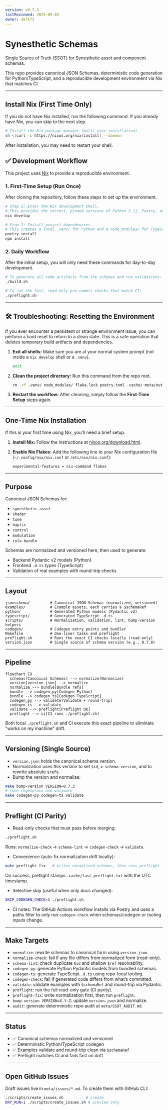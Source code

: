 ```yaml
---
version: v0.7.3
lastReviewed: 2025-09-03
owner: delk73
---
```


# Synesthetic Schemas

Single Source of Truth (SSOT) for Synesthetic asset and component schemas.

This repo provides canonical JSON Schemas, deterministic code generation for Python/TypeScript, and a reproducible development environment via Nix that matches CI.

---


## Install Nix (First Time Only)

If you do not have Nix installed, run the following command. If you already have Nix, you can skip to the next step.

```bash
# Install the Nix package manager (multi-user installation)
sh <(curl -L https://nixos.org/nix/install) --daemon
```
After installation, you may need to restart your shell.



## ✅ Development Workflow

This project uses [Nix](https://nixos.org/) to provide a reproducible environment. 

### 1. First-Time Setup (Run Once)

After cloning the repository, follow these steps to set up the environment.

```bash
# Step 1: Enter the Nix development shell.
# This provides the correct, pinned versions of Python 3.11, Poetry, and Node.js.
nix develop

# Step 2: Install project dependencies.
# This creates a local .venv/ for Python and a node_modules/ for TypeScript.
poetry install
npm install
```

### 2. Daily Workflow

After the initial setup, you will only need these commands for day-to-day development.

```bash
# To generate all code artifacts from the schemas and run validations:
./build.sh

# To run the fast, read-only pre-commit checks that match CI:
./preflight.sh
```

---

## 🛠️ Troubleshooting: Resetting the Environment

If you ever encounter a persistent or strange environment issue, you can perform a hard reset to return to a clean slate. This is a safe operation that deletes temporary build artifacts and dependencies.

1.  **Exit all shells:** Make sure you are at your normal system prompt (not inside a `nix develop` shell or a `.venv`).
    ```bash
    exit
    ```

2.  **Clean the project directory:** Run this command from the repo root.
    ```bash
    rm -rf .venv/ node_modules/ flake.lock poetry.toml .cache/ meta/output/ python/src/synesthetic_schemas/ typescript/src/ typescript/tmp/
    ```

3.  **Restart the workflow:** After cleaning, simply follow the **First-Time Setup** steps again.

---

## One-Time Nix Installation

If this is your first time using Nix, you'll need a brief setup.

1.  **Install Nix:** Follow the instructions at [nixos.org/download.html](https://nixos.org/download.html).

2.  **Enable Nix Flakes:** Add the following line to your Nix configuration file (`~/.config/nix/nix.conf` or `/etc/nix/nix.conf`):
    ```
    experimental-features = nix-command flakes
    ```

---

## Purpose

Canonical JSON Schemas for:

- `synesthetic-asset`
- `shader`
- `tone`
- `haptic`
- `control`
- `modulation`
- `rule-bundle`

Schemas are normalized and versioned here, then used to generate:

- Backend Pydantic v2 models (Python)
- Frontend `.d.ts` types (TypeScript)
- Validation of real examples with round-trip checks

---

## Layout

```
jsonschema/         # Canonical JSON Schemas (normalized, versioned)
examples/           # Example assets; each carries a $schemaRef
python/             # Generated Python models (Pydantic v2)
typescript/         # Generated TypeScript .d.ts
scripts/            # Normalization, validation, lint, bump-version helpers
codegen/            # Codegen entry points and bundler
Makefile            # One-liner tasks and preflight
preflight.sh        # Runs the exact CI checks locally (read-only)
version.json        # Single source of schema version (e.g., 0.7.0)
```

---

## Pipeline

```mermaid
flowchart TD
  schemas[Canonical Schemas] --> normalize[Normalize]
  version[version.json] --> normalize
  normalize --> bundle[Bundle refs]
  bundle --> codegen_py[Codegen Python]
  bundle --> codegen_ts[Codegen TypeScript]
  codegen_py --> validate[Validate + round-trip]
  codegen_ts --> validate
  validate --> preflight[Preflight OK]
  preflight --> ci[CI runs ./preflight.sh]
```

Both local `./preflight.sh` and CI execute this exact pipeline to eliminate "works on my machine" drift.

---

## Versioning (Single Source)

- `version.json` holds the canonical schema version.
- Normalization uses this version to set `$id`, `x-schema-version`, and to rewrite absolute `$ref`s.
- Bump the version and normalize:

```bash
make bump-version VERSION=0.7.3
# then regenerate and validate
make codegen-py codegen-ts validate
```

---

## Preflight (CI Parity)

- Read-only checks that must pass before merging:

```bash
./preflight.sh
```

Runs: `normalize-check` → `schema-lint` → `codegen-check` → `validate`.

- Convenience (auto-fix normalization drift locally):

```bash
make preflight-fix   # writes normalized schemas, then runs preflight
```

On success, preflight stamps `.cache/last_preflight.txt` with the UTC timestamp.

- Selective skip (useful when only docs changed):

```bash
SKIP_CODEGEN_CHECK=1 ./preflight.sh
```

- CI notes: The GitHub Actions workflow installs via Poetry and uses a paths filter to only run `codegen-check` when schemas/codegen or tooling inputs change.

---

## Make Targets

- `normalize`: rewrite schemas to canonical form using `version.json`.
- `normalize-check`: fail if any file differs from normalized form (read-only).
- `schema-lint`: check duplicate `$id` and shallow `$ref` resolvability.
- `codegen-py`: generate Python Pydantic models from bundled schemas.
- `codegen-ts`: generate TypeScript `.d.ts` using repo-local tooling.
- `codegen-check`: fail if generated code differs from what’s committed.
- `validate`: validate examples with `$schemaRef` and round-trip via Pydantic.
- `preflight`: run the full read-only gate (CI parity).
- `preflight-fix`: write normalization first, then run `preflight`.
- `bump-version VERSION=X.Y.Z`: update `version.json` and normalize.
- `audit`: generate deterministic repo audit at `meta/SSOT_AUDIT.md`.

---

## Status

- ✅ Canonical schemas normalized and versioned
- ✅ Deterministic Python/TypeScript codegen
- ✅ Examples validate and round-trip clean via `$schemaRef`
- ✅ Preflight matches CI and fails fast on drift

---

## Open GitHub Issues

Draft issues live in `meta/issues/*.md`. To create them with GitHub CLI:

```bash
./scripts/create_issues.sh          # create
DRY_RUN=1 ./scripts/create_issues.sh # preview only
```